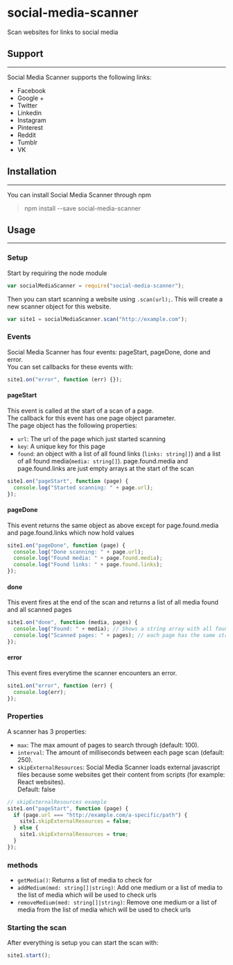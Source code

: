 # social-media-scanner

Scan websites for links to social media

## Support
---

Social Media Scanner supports the following links:
- Facebook
- Google +
- Twitter
- Linkedin
- Instagram
- Pinterest
- Reddit
- Tumblr
- VK

## Installation
---

 You can install Social Media Scanner through npm
 > npm install --save social-media-scanner

## Usage
---

### Setup
Start by requiring the node module
```javascript
var socialMediaScanner = require("social-media-scanner");
```

Then you can start scanning a website using `.scan(url);`. This will create a new scanner object for this website.
```javascript
var site1 = socialMediaScanner.scan("http://example.com");
```

### Events
Social Media Scanner has four events: pageStart, pageDone, done and error.  
You can set callbacks for these events with:
```javascript
site1.on("error", function (err) {});
```

#### pageStart
This event is called at the start of a scan of a page.  
The callback for this event has one page object parameter.  
The page object has the following properties:
 - `url`: The url of the page which just started scanning
 - `key`: A unique key for this page
 - `found`: an object with a list of all found links (`links: string[]`) and a list of all found media(`media: string[]`).
page.found.media and page.found.links are just empty arrays at the start of the scan

```javascript
site1.on("pageStart", function (page) {
  console.log("Started scanning: " + page.url);
});
```

#### pageDone
This event returns the same object as above except for page.found.media and page.found.links which now hold values

```javascript
site1.on("pageDone", function (page) {
  console.log("Done scanning: " + page.url);
  console.log("Found media: " + page.found.media);
  console.log("Found links: " + page.found.links);
});
```

#### done
This event fires at the end of the scan and returns a list of all media found and all scanned pages

```javascript
site1.on("done", function (media, pages) {
  console.log("Found: " + media); // Shows a string array with all found media
  console.log("Scanned pages: " + pages); // each page has the same structure as the pages in the previous events
});
```

#### error
This event fires everytime the scanner encounters an error.

```javascript
site1.on("error", function (err) {
  console.log(err);
});
```

### Properties
A scanner has 3 properties:
 - `max`: The max amount of pages to search through (default: 100).
 - `interval`: The amount of milliseconds between each page scan (default: 250).
 - `skipExternalResources`:
    Social Media Scanner loads external javascript files because some websites get their content from scripts (for example: React websites).  
    Default: false
```javascript
// skipExternalResources example
site1.on("pageStart", function (page) {
  if (page.url === "http://example.com/a-specific/path") {
    site1.skipExternalResources = false;
  } else {
    site1.skipExternalResources = true;
  }
});
```

### methods
- `getMedia()`: Returns a list of media to check for
- `addMedium(med: string[]|string)`: Add one medium or a list of media to the list of media which will be used to check urls
- `removeMedium(med: string[]|string)`: Remove one medium or a list of media from the list of media which will be used to check urls

### Starting the scan
After everything is setup you can start the scan with:
```javascript
site1.start();
```
